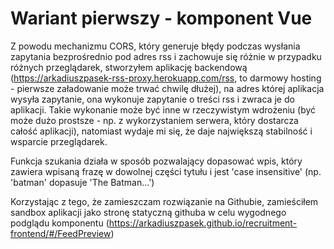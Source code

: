 # Wariant pierwszy - komponent Vue

Z powodu mechanizmu CORS, który generuje błędy podczas wysłania zapytania bezprośrednio pod adres rss i zachowuje się różnie w przypadku różnych przeglądarek, stworzyłem aplikację backendową (https://arkadiuszpasek-rss-proxy.herokuapp.com/rss, to darmowy hosting - pierwsze załadowanie może trwać chwilę dłużej), na adres której aplikacja wysyła zapytanie, ona wykonuje zapytanie o treści rss i zwraca je do aplikacji. Takie wykonanie może być inne w rzeczywistym wdrożeniu (być może dużo prostsze - np. z wykorzystaniem serwera, który dostarcza całość aplikacji), natomiast wydaje mi się, że daje największą stabilność i wsparcie przeglądarek.

Funkcja szukania działa w sposób pozwalający dopasować wpis, który zawiera wpisaną frazę w dowolnej części tytułu i jest 'case insensitive' (np. 'batman' dopasuje 'The Batman...')

Korzystając z tego, że zamieszczam rozwiązanie na Githubie, zamieściłem sandbox aplikacji jako stronę statyczną githuba w celu wygodnego podglądu komponentu
(https://arkadiuszpasek.github.io/recruitment-frontend/#/FeedPreview)
